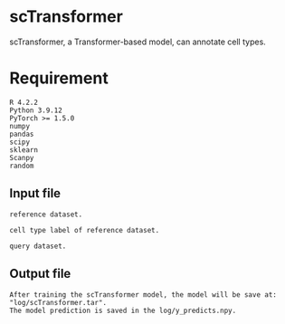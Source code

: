# scTransformer
scTransformer, a Transformer-based model, can annotate cell types. 

# Requirement
```
R 4.2.2
Python 3.9.12
PyTorch >= 1.5.0
numpy
pandas
scipy
sklearn
Scanpy
random
```
## Input file
```
reference dataset.

cell type label of reference dataset.

query dataset.
```
## Output file
```
After training the scTransformer model, the model will be save at: "log/scTransformer.tar".
The model prediction is saved in the log/y_predicts.npy.
